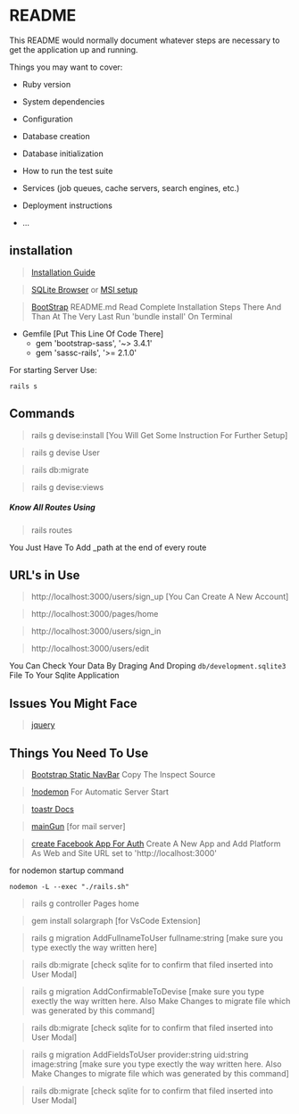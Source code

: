# README

This README would normally document whatever steps are necessary to get the
application up and running.

Things you may want to cover:

- Ruby version

- System dependencies

- Configuration

- Database creation

- Database initialization

- How to run the test suite

- Services (job queues, cache servers, search engines, etc.)

- Deployment instructions

- ...

## installation

> [Installation Guide](https://www.tutorialspoint.com/ruby-on-rails/rails-installation.htm)

> [SQLite Browser](https://sqlitebrowser.org/) or [MSI setup](https://nightlies.sqlitebrowser.org/latest/)

> [BootStrap](https://github.com/twbs/bootstrap-sass) README.md Read Complete Installation Steps There And Than At The Very Last Run 'bundle install' On Terminal

- Gemfile [Put This Line Of Code There]
  - gem 'bootstrap-sass', '~> 3.4.1'
  - gem 'sassc-rails', '>= 2.1.0'

For starting Server Use:

```
rails s
```

## Commands

> rails g devise:install [You Will Get Some Instruction For Further Setup]

> rails g devise User

> rails db:migrate

> rails g devise:views

##### Know All Routes Using

> rails routes

You Just Have To Add \_path at the end of every route

## URL's in Use

> http://localhost:3000/users/sign_up [You Can Create A New Account]

> http://localhost:3000/pages/home

> http://localhost:3000/users/sign_in

> http://localhost:3000/users/edit

You Can Check Your Data By Draging And Droping `db/development.sqlite3` File To Your Sqlite Application

## Issues You Might Face

> [jquery](https://stackoverflow.com/questions/31102282/couldnt-find-file-jquery-with-type-application-javascript)

## Things You Need To Use

> [Bootstrap Static NavBar](https://getbootstrap.com/docs/3.4/examples/navbar-fixed-top/) Copy The Inspect Source

> [!nodemon](https://stackoverflow.com/questions/36193387/restart-rails-server-automatically-after-every-change-in-controllers) For Automatic Server Start

> [toastr Docs](https://github.com/tylergannon/toastr-rails)

> [mainGun](https://www.mailgun.com/) [for mail server]

> [create Facebook App For Auth](https://developers.facebook.com) Create A New App and Add Platform As Web and Site URL set to 'http://localhost:3000'

for nodemon startup command

```
nodemon -L --exec "./rails.sh"
```

> rails g controller Pages home

> gem install solargraph [for VsCode Extension]

> rails g migration AddFullnameToUser fullname:string [make sure you type exectly the way written here]

> rails db:migrate [check sqlite for to confirm that filed inserted into User Modal]

> rails g migration AddConfirmableToDevise [make sure you type exectly the way written here. Also Make Changes to migrate file which was generated by this command]

> rails db:migrate [check sqlite for to confirm that filed inserted into User Modal]

> rails g migration AddFieldsToUser provider:string uid:string image:string [make sure you type exectly the way written here. Also Make Changes to migrate file which was generated by this command]

> rails db:migrate [check sqlite for to confirm that filed inserted into User Modal]